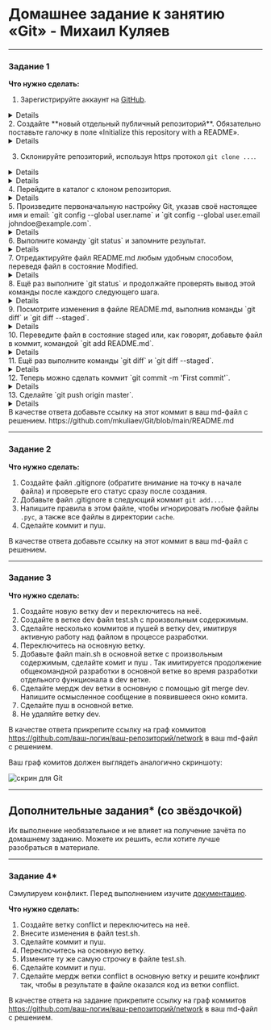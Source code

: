 # Домашнее задание к занятию «Git» - Михаил Куляев


---
### Задание 1

**Что нужно сделать:**

1. Зарегистрируйте аккаунт на [GitHub](https://github.com/).
<details>
   
![Screnshot](https://github.com/mkuliaev/sdvps-homeworks/blob/main/png/8-01/1-1.png)
   
</details>
2. Создайте  **новый отдельный публичный репозиторий**. Обязательно поставьте галочку в поле «Initialize this repository with a README».
<details>
   
![Screnshot](https://github.com/mkuliaev/sdvps-homeworks/blob/main/png/8-01/1-2.png)
   
</details>

3. Склонируйте репозиторий, используя https протокол `git clone ...`.
<details>
   
![Screnshot](https://github.com/mkuliaev/sdvps-homeworks/blob/main/png/8-01/1-3-1.png)
   
</details>
<details>
   
![Screnshot](https://github.com/mkuliaev/sdvps-homeworks/blob/main/png/8-01/1-3-2.png)
   
</details>
4. Перейдите в каталог с клоном репозитория.
<details>
   
![Screnshot](https://github.com/mkuliaev/sdvps-homeworks/blob/main/png/8-01/1-4-1.png)
   
</details>
5. Произведите первоначальную настройку Git, указав своё настоящее имя и email: `git config --global user.name` и `git config --global user.email johndoe@example.com`.
<details>
   
![Screnshot](https://github.com/mkuliaev/sdvps-homeworks/blob/main/png/8-01/1-5-1.png)
   
</details>
6. Выполните команду `git status` и запомните результат.
<details>
   
![Screnshot](https://github.com/mkuliaev/sdvps-homeworks/blob/main/png/8-01/1-6-1.png)
   
</details>
7. Отредактируйте файл README.md любым удобным способом, переведя файл в состояние Modified.
<details>
   
![Screnshot](https://github.com/mkuliaev/sdvps-homeworks/blob/main/png/8-01/1-7-1.png)
   
</details>
8. Ещё раз выполните `git status` и продолжайте проверять вывод этой команды после каждого следующего шага.
<details>
   
![Screnshot](https://github.com/mkuliaev/sdvps-homeworks/blob/main/png/8-01/1-8-1.png)
   
</details>
9. Посмотрите изменения в файле README.md, выполнив команды `git diff` и `git diff --staged`.
<details>
   
![Screnshot](https://github.com/mkuliaev/sdvps-homeworks/blob/main/png/8-01/1-9-1.png)
   
</details>
10. Переведите файл в состояние staged или, как говорят, добавьте файл в коммит, командой `git add README.md`.
<details>
   
![Screnshot](https://github.com/mkuliaev/sdvps-homeworks/blob/main/png/8-01/1-10-1.png)
   
</details>
11. Ещё раз выполните команды `git diff` и `git diff --staged`.
<details>
   
![Screnshot](https://github.com/mkuliaev/sdvps-homeworks/blob/main/png/8-01/1-11-1.png)
   
</details>
12. Теперь можно сделать коммит `git commit -m 'First commit'`.
<details>
   
![Screnshot](https://github.com/mkuliaev/sdvps-homeworks/blob/main/png/8-01/1-12-1.png)
   
</details>
13. Сделайте `git push origin master`.
<details>
   
![Screnshot](https://github.com/mkuliaev/sdvps-homeworks/blob/main/png/8-01/1-13-1.png)
   
</details>
В качестве ответа добавьте ссылку на этот коммит в ваш md-файл с решением.
https://github.com/mkuliaev/Git/blob/main/README.md

---

### Задание 2

**Что нужно сделать:**

1. Создайте файл .gitignore (обратите внимание на точку в начале файла) и проверьте его статус сразу после создания.
1. Добавьте файл .gitignore в следующий коммит `git add...`.
1. Напишите правила в этом файле, чтобы игнорировать любые файлы `.pyc`, а также все файлы в директории `cache`.
1. Сделайте коммит и пуш.

В качестве ответа добавьте ссылку на этот коммит в ваш md-файл с решением.

---

### Задание 3

**Что нужно сделать:**

1. Создайте новую ветку dev и переключитесь на неё.
2. Создайте в ветке dev файл test.sh с произвольным содержимым.
3. Сделайте несколько коммитов и пушей  в ветку dev, имитируя активную работу над  файлом в процессе разработки.
4. Переключитесь на основную ветку.
5. Добавьте файл main.sh в основной ветке с произвольным содержимым, сделайте комит и пуш . Так имитируется продолжение общекомандной разработки в основной ветке во время разработки отдельного функционала в dev  ветке.
6. Сделайте мердж dev  ветки в основную с помощью git merge dev. Напишите осмысленное сообщение в появившееся окно комита.
7. Сделайте пуш в основной ветке.
8. Не удаляйте ветку dev.

В качестве ответа прикрепите ссылку на граф коммитов https://github.com/ваш-логин/ваш-репозиторий/network в ваш md-файл с решением.

Ваш граф комитов должен выглядеть аналогично скриншоту:   

![скрин для Git](https://github.com/netology-code/sdvps-homeworks/assets/77622076/e73589cf-7e97-40e5-ac01-d1d55376f1b9)

---
## Дополнительные задания* (со звёздочкой)

Их выполнение необязательное и не влияет на получение зачёта по домашнему заданию. Можете их решить, если хотите лучше разобраться в материале.

---
### Задание 4*

Сэмулируем конфликт. Перед выполнением изучите [документацию](https://git-scm.com/book/ru/v2/%D0%98%D0%BD%D1%81%D1%82%D1%80%D1%83%D0%BC%D0%B5%D0%BD%D1%82%D1%8B-Git-%D0%9F%D1%80%D0%BE%D0%B4%D0%B2%D0%B8%D0%BD%D1%83%D1%82%D0%BE%D0%B5-%D1%81%D0%BB%D0%B8%D1%8F%D0%BD%D0%B8%D0%B5).

**Что нужно сделать:**

1. Создайте ветку conflict и переключитесь на неё.
2. Внесите изменения в файл test.sh. 
3. Сделайте коммит и пуш.
4. Переключитесь на основную ветку.
5. Измените ту же самую строчку в файле test.sh.
6. Сделайте коммит и пуш.
7. Сделайте мердж ветки conflict в основную ветку и решите конфликт так, чтобы в результате в файле оказался код из ветки conflict.

В качестве ответа на задание прикрепите ссылку на граф коммитов https://github.com/ваш-логин/ваш-репозиторий/network в ваш md-файл с решением.
